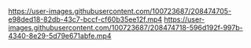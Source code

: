 

https://user-images.githubusercontent.com/100723687/208474705-e98ded18-82db-43c7-bccf-cf60b35ee12f.mp4 
https://user-images.githubusercontent.com/100723687/208474718-596d192f-997b-4340-8e29-5d79e671abfe.mp4

